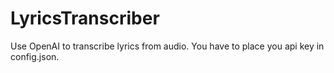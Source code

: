 # LyricsTranscriber
 Use OpenAI to transcribe lyrics from audio.
 You have to place you api key in config.json.